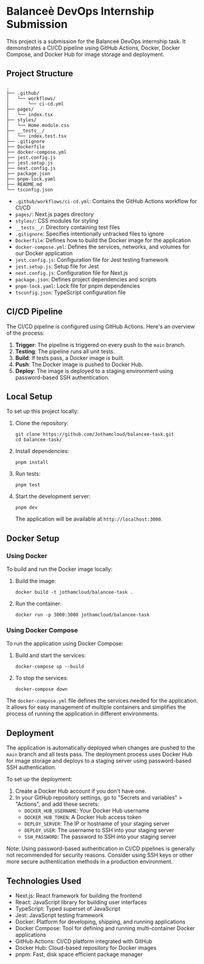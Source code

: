# Balanceè DevOps Internship Submission

This project is a submission for the Balanceè DevOps internship task. It demonstrates a CI/CD pipeline using GitHub Actions, Docker, Docker Compose, and Docker Hub for image storage and deployment.

## Project Structure

```
.
├── .github/
│   └── workflows/
│       └── ci-cd.yml
├── pages/
│   └── index.tsx
├── styles/
│   └── Home.module.css
├── __tests__/
│   └── index.test.tsx
├── .gitignore
├── Dockerfile
├── docker-compose.yml
├── jest.config.js
├── jest.setup.js
├── next.config.js
├── package.json
├── pnpm-lock.yaml
├── README.md
└── tsconfig.json
```

- `.github/workflows/ci-cd.yml`: Contains the GitHub Actions workflow for CI/CD
- `pages/`: Next.js pages directory
- `styles/`: CSS modules for styling
- `__tests__/`: Directory containing test files
- `.gitignore`: Specifies intentionally untracked files to ignore
- `Dockerfile`: Defines how to build the Docker image for the application
- `docker-compose.yml`: Defines the services, networks, and volumes for our Docker application
- `jest.config.js`: Configuration file for Jest testing framework
- `jest.setup.js`: Setup file for Jest
- `next.config.js`: Configuration file for Next.js
- `package.json`: Defines project dependencies and scripts
- `pnpm-lock.yaml`: Lock file for pnpm dependencies
- `tsconfig.json`: TypeScript configuration file

## CI/CD Pipeline

The CI/CD pipeline is configured using GitHub Actions. Here's an overview of the process:

1. **Trigger**: The pipeline is triggered on every push to the `main` branch.
2. **Testing**: The pipeline runs all unit tests.
3. **Build**: If tests pass, a Docker image is built.
4. **Push**: The Docker image is pushed to Docker Hub.
5. **Deploy**: The image is deployed to a staging environment using password-based SSH authentication.

## Local Setup

To set up this project locally:

1. Clone the repository:
   ```
   git clone https://github.com/Jothamcloud/balancee-task.git
   cd balancee-task/
   ```

2. Install dependencies:
   ```
   pnpm install
   ```

3. Run tests:
   ```
   pnpm test
   ```

4. Start the development server:
   ```
   pnpm dev
   ```

   The application will be available at `http://localhost:3000`.

## Docker Setup

### Using Docker

To build and run the Docker image locally:

1. Build the image:
   ```
   docker build -t jothamcloud/balancee-task .
   ```

2. Run the container:
   ```
   docker run -p 3000:3000 jothamcloud/balancee-task
   ```

### Using Docker Compose

To run the application using Docker Compose:

1. Build and start the services:
   ```
   docker-compose up --build
   ```

2. To stop the services:
   ```
   docker-compose down
   ```

The `docker-compose.yml` file defines the services needed for the application. It allows for easy management of multiple containers and simplifies the process of running the application in different environments.

## Deployment

The application is automatically deployed when changes are pushed to the `main` branch and all tests pass. The deployment process uses Docker Hub for image storage and deploys to a staging server using password-based SSH authentication.

To set up the deployment:

1. Create a Docker Hub account if you don't have one.
2. In your GitHub repository settings, go to "Secrets and variables" > "Actions", and add these secrets:
   - `DOCKER_HUB_USERNAME`: Your Docker Hub username
   - `DOCKER_HUB_TOKEN`: A Docker Hub access token
   - `DEPLOY_SERVER`: The IP or hostname of your staging server
   - `DEPLOY_USER`: The username to SSH into your staging server
   - `SSH_PASSWORD`: The password to SSH into your staging server

Note: Using password-based authentication in CI/CD pipelines is generally not recommended for security reasons. Consider using SSH keys or other more secure authentication methods in a production environment.

## Technologies Used

- Next.js: React framework for building the frontend
- React: JavaScript library for building user interfaces
- TypeScript: Typed superset of JavaScript
- Jest: JavaScript testing framework
- Docker: Platform for developing, shipping, and running applications
- Docker Compose: Tool for defining and running multi-container Docker applications
- GitHub Actions: CI/CD platform integrated with GitHub
- Docker Hub: Cloud-based repository for Docker images
- pnpm: Fast, disk space efficient package manager

